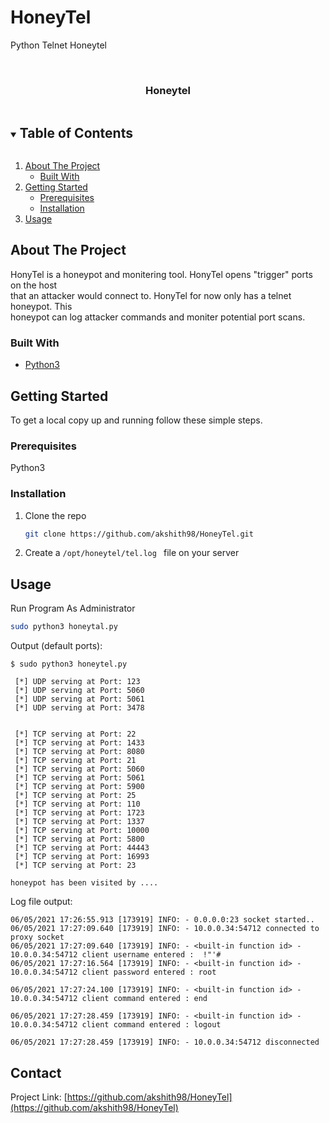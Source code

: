 # HoneyTel
Python Telnet Honeytel


<!-- PROJECT LOGO -->
<br />
<p align="center">
  <a href="https://github.com/akshith98/HoneyTel">
  </a>

  <h3 align="center">Honeytel</h3>

 

<!-- TABLE OF CONTENTS -->
<details open="open">
  <summary><h2 style="display: inline-block">Table of Contents</h2></summary>
  <ol>
    <li>
      <a href="#about-the-project">About The Project</a>
      <ul>
        <li><a href="#built-with">Built With</a></li>
      </ul>
    </li>
    <li>
      <a href="#getting-started">Getting Started</a>
      <ul>
        <li><a href="#prerequisites">Prerequisites</a></li>
        <li><a href="#installation">Installation</a></li>
      </ul>
    </li>
    <li><a href="#usage">Usage</a></li>
  </ol>
</details>



<!-- ABOUT THE PROJECT -->
## About The Project


HonyTel is a honeypot and monitering tool. HonyTel opens "trigger" ports on the host         
that an attacker would connect to. HonyTel for now only has a telnet honeypot. This            
honeypot can log attacker commands and moniter potential port scans. 


### Built With

* [Python3]()




<!-- GETTING STARTED -->
## Getting Started

To get a local copy up and running follow these simple steps.




### Prerequisites

Python3 

### Installation

1. Clone the repo
   ```sh
   git clone https://github.com/akshith98/HoneyTel.git
   ```
   
2. Create a ```/opt/honeytel/tel.log ``` file on your server



<!-- USAGE EXAMPLES -->
## Usage

Run Program As Administrator
   ```sh
   sudo python3 honeytal.py
   ```
Output (default ports):

```
$ sudo python3 honeytel.py

 [*] UDP serving at Port: 123
 [*] UDP serving at Port: 5060
 [*] UDP serving at Port: 5061
 [*] UDP serving at Port: 3478


 [*] TCP serving at Port: 22
 [*] TCP serving at Port: 1433
 [*] TCP serving at Port: 8080
 [*] TCP serving at Port: 21
 [*] TCP serving at Port: 5060
 [*] TCP serving at Port: 5061
 [*] TCP serving at Port: 5900
 [*] TCP serving at Port: 25
 [*] TCP serving at Port: 110
 [*] TCP serving at Port: 1723
 [*] TCP serving at Port: 1337
 [*] TCP serving at Port: 10000
 [*] TCP serving at Port: 5800
 [*] TCP serving at Port: 44443
 [*] TCP serving at Port: 16993
 [*] TCP serving at Port: 23
 
honeypot has been visited by ....
```

Log file output:

```
06/05/2021 17:26:55.913 [173919] INFO: - 0.0.0.0:23 socket started..
06/05/2021 17:27:09.640 [173919] INFO: - 10.0.0.34:54712 connected to proxy socket
06/05/2021 17:27:09.640 [173919] INFO: - <built-in function id> - 10.0.0.34:54712 client username entered :  !"'# 
06/05/2021 17:27:16.564 [173919] INFO: - <built-in function id> - 10.0.0.34:54712 client password entered : root
 
06/05/2021 17:27:24.100 [173919] INFO: - <built-in function id> - 10.0.0.34:54712 client command entered : end
 
06/05/2021 17:27:28.459 [173919] INFO: - <built-in function id> - 10.0.0.34:54712 client command entered : logout
 
06/05/2021 17:27:28.459 [173919] INFO: - 10.0.0.34:54712 disconnected
```





<!-- CONTACT -->
## Contact

Project Link: [https://github.com/akshith98/HoneyTel](https://github.com/akshith98/HoneyTel)








<!-- MARKDOWN LINKS & IMAGES -->
<!-- https://www.markdownguide.org/basic-syntax/#reference-style-links -->
[contributors-shield]: https://img.shields.io/github/contributors/github_username/repo.svg?style=for-the-badge
[contributors-url]: https://github.com/github_username/repo/graphs/contributors
[forks-shield]: https://img.shields.io/github/forks/github_username/repo.svg?style=for-the-badge
[forks-url]: https://github.com/github_username/repo/network/members
[stars-shield]: https://img.shields.io/github/stars/github_username/repo.svg?style=for-the-badge
[stars-url]: https://github.com/github_username/repo/stargazers
[issues-shield]: https://img.shields.io/github/issues/github_username/repo.svg?style=for-the-badge
[issues-url]: https://github.com/github_username/repo/issues
[license-shield]: https://img.shields.io/github/license/github_username/repo.svg?style=for-the-badge
[license-url]: https://github.com/github_username/repo/blob/master/LICENSE.txt
[linkedin-shield]: https://img.shields.io/badge/-LinkedIn-black.svg?style=for-the-badge&logo=linkedin&colorB=555
[image]: https://github.com/akshith98/SC-clone/blob/main/Usage-Image.png

